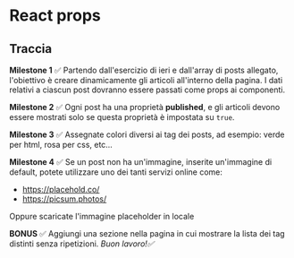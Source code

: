 # React props
## Traccia

**Milestone 1** ✅
Partendo dall'esercizio di ieri e dall'array di posts allegato, l'obiettivo è creare dinamicamente gli articoli all'interno della pagina.
I dati relativi a ciascun post dovranno essere passati come props ai componenti. 

**Milestone 2** ✅
Ogni post ha una proprietà **published**, e gli articoli devono essere mostrati solo se questa proprietà è impostata su `true`. 

**Milestone 3** ✅
Assegnate colori diversi ai tag dei posts, ad esempio: verde per html, rosa per css, etc…

**Milestone 4** ✅
Se un post non ha un'immagine, inserite un'immagine di default, potete utilizzare uno dei tanti servizi online come:
- https://placehold.co/
- https://picsum.photos/

Oppure scaricate l'immagine placeholder in locale

**BONUS** ✅
Aggiungi una sezione nella pagina in cui mostrare la lista dei tag distinti senza ripetizioni.
*Buon lavoro!✅*